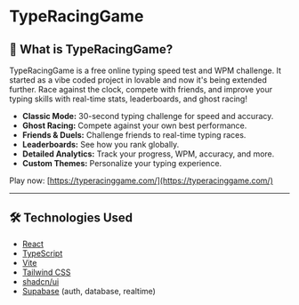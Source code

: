 # TypeRacingGame

## 🚗 What is TypeRacingGame?

TypeRacingGame is a free online typing speed test and WPM challenge. It started as a vibe coded project in lovable and now it's being extended further. Race against the clock, compete with friends, and improve your typing skills with real-time stats, leaderboards, and ghost racing!

- **Classic Mode:** 30-second typing challenge for speed and accuracy.
- **Ghost Racing:** Compete against your own best performance.
- **Friends & Duels:** Challenge friends to real-time typing races.
- **Leaderboards:** See how you rank globally.
- **Detailed Analytics:** Track your progress, WPM, accuracy, and more.
- **Custom Themes:** Personalize your typing experience.

Play now: [https://typeracinggame.com/](https://typeracinggame.com/)

---

## 🛠️ Technologies Used

- [React](https://react.dev/)
- [TypeScript](https://www.typescriptlang.org/)
- [Vite](https://vitejs.dev/)
- [Tailwind CSS](https://tailwindcss.com/)
- [shadcn/ui](https://ui.shadcn.com/)
- [Supabase](https://supabase.com/) (auth, database, realtime)
